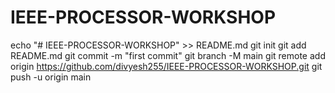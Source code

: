 # IEEE-PROCESSOR-WORKSHOP
echo "# IEEE-PROCESSOR-WORKSHOP" >> README.md
git init
git add README.md
git commit -m "first commit"
git branch -M main
git remote add origin https://github.com/divyesh255/IEEE-PROCESSOR-WORKSHOP.git
git push -u origin main
